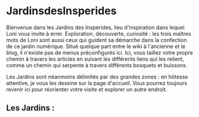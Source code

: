 # JardinsdesInsperides

Bienvenue dans les Jardins des Inspérides, lieu d'inspiration dans lequel Loni vous invite à errer. Exploration, découverte, curiosité : les trois maîtres mots de Loni sont aussi ceux qui guident sa démarche dans la confection de ce jardin numérique. Situé quelque part entre le wiki à l'ancienne et le blog, il n'existe pas de menus préconfigurés ici. Ici, vous taillez votre propre chemin à travers les articles en suivant les différents liens qui les relient, comme un chemin qui serpente à travers différents bosquets et buissons. 

Les Jardins sont néanmoins délimités par des grandes zones : en hôtesse attentive, je vous les dessine sur la page d'accueil. Vous pourrez toujours revenir ici pour réorienter votre visite et explorer un autre endroit. 

## Les Jardins : 
